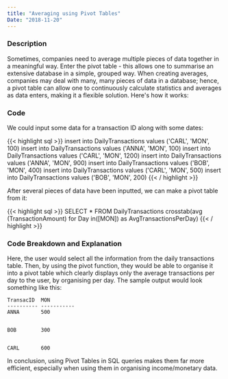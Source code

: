 ```yaml
---
title: "Averaging using Pivot Tables"
Date: "2018-11-20"
---
```



### Description
Sometimes, companies need to average multiple pieces of data together in a meaningful way. Enter the pivot table - this allows one to summarise an extensive database in a simple, grouped way. When creating averages, companies may deal with many, many pieces of data in a database; hence, a pivot table can allow one to continuously calculate statistics and averages as data enters, making it a flexible solution. Here's how it works: 

### Code
We could input some data for a transaction ID along with some dates:

{{< highlight sql  >}}
insert into DailyTransactions values ('CARL', 'MON', 100)
insert into DailyTransactions values ('ANNA', 'MON', 100)
insert into DailyTransactions values ('CARL', 'MON', 1200)
insert into DailyTransactions values ('ANNA', 'MON', 900)
insert into DailyTransactions values ('BOB', 'MON', 400)
insert into DailyTransactions values ('CARL', 'MON', 500)
insert into DailyTransactions values ('BOB', 'MON', 200)
{{< / highlight >}}

After several pieces of data have been inputted, we can make a pivot table from it:

{{< highlight sql  >}}
SELECT * FROM DailyTransactions
crosstab(avg (TransactionAmount) for Day in([MON]) as AvgTransactionsPerDay)
{{< / highlight >}}

### Code Breakdown and Explanation
Here, the user would select all the information from the daily transactions table. Then, by using the pivot function, they would be able to organise it into a pivot table which clearly displays only the average transactions per day to the user, by organising per day.
The sample output would look something like this:

```
TransacID  MON         
---------- ----------- 
ANNA       500         


BOB        300          


CARL       600          
```

In conclusion, using Pivot Tables in SQL queries makes them far more efficient, especially when using them in organising income/monetary data.

